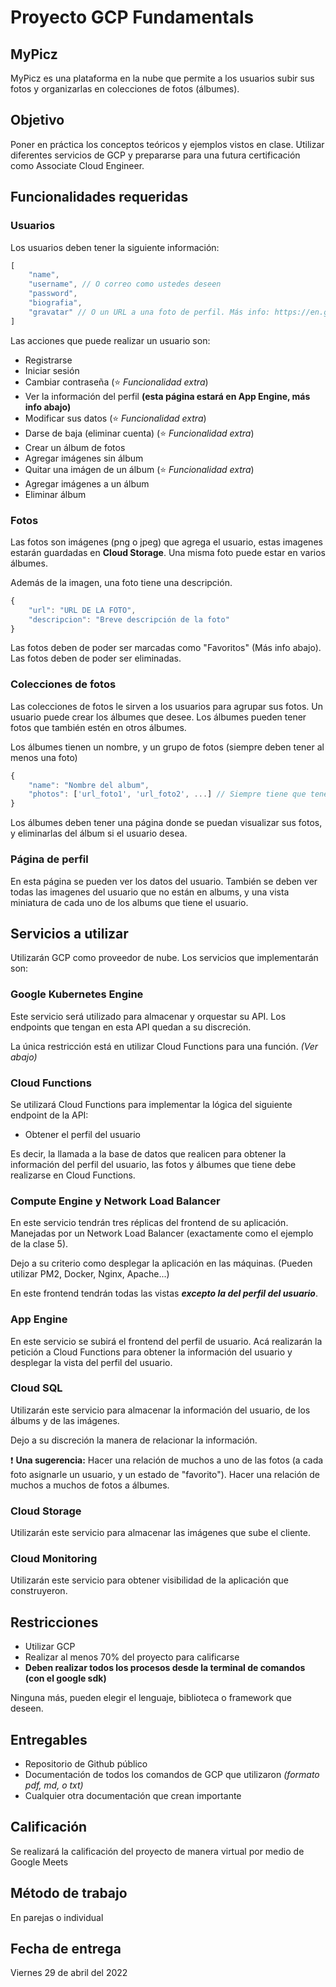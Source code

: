 # Proyecto GCP Fundamentals

## MyPicz 

MyPicz es una plataforma en la nube que permite a los usuarios subir sus fotos y organizarlas en colecciones de fotos (álbumes).

## Objetivo

Poner en práctica los conceptos teóricos y ejemplos vistos en clase. Utilizar diferentes servicios de GCP y prepararse para una futura certificación como 
Associate Cloud Engineer. 

## Funcionalidades requeridas

### Usuarios

Los usuarios deben tener la siguiente información: 

```javascript
[
    "name",
    "username", // O correo como ustedes deseen
    "password",
    "biografia", 
    "gravatar" // O un URL a una foto de perfil. Más info: https://en.gravatar.com/
]
```

Las acciones que puede realizar un usuario son: 

* Registrarse
* Iniciar sesión
* Cambiar contraseña (:star: *Funcionalidad extra*)
* Ver la información del perfil **(esta página estará en App Engine, más info abajo)**
* Modificar sus datos  (:star: *Funcionalidad extra*)
* Darse de baja (eliminar cuenta)  (:star: *Funcionalidad extra*)
* Crear un álbum de fotos
* Agregar imágenes sin álbum
* Quitar una imágen de un álbum  (:star: *Funcionalidad extra*)
* Agregar imágenes a un álbum
* Eliminar álbum

### Fotos

Las fotos son imágenes (png o jpeg) que agrega el usuario, estas imagenes estarán guardadas en **Cloud Storage**. Una misma foto puede estar en varios álbumes.

Además de la imagen, una foto tiene una descripción.

```javascript
{
    "url": "URL DE LA FOTO",
    "descripcion": "Breve descripción de la foto"
}
```

Las fotos deben de poder ser marcadas como "Favoritos" (Más info abajo). Las fotos deben de poder ser eliminadas. 

### Colecciones de fotos

Las colecciones de fotos le sirven a los usuarios para agrupar sus fotos.  Un usuario puede crear los álbumes que desee. Los álbumes pueden tener fotos que también estén en otros álbumes. 

Los álbumes tienen un nombre, y un grupo de fotos (siempre deben tener al menos una foto)

```javascript
{
    "name": "Nombre del album",
    "photos": ['url_foto1', 'url_foto2', ...] // Siempre tiene que tener mas de una foto
}
```

Los álbumes deben tener una página donde se puedan visualizar sus fotos, y eliminarlas del álbum si el usuario desea.

### Página de perfil

En esta página se pueden ver los datos del usuario. También se deben ver todas las imagenes del usuario que no están en albums, y una vista miniatura de cada uno de los albums que tiene el usuario. 

## Servicios a utilizar

Utilizarán GCP como proveedor de nube. Los servicios que implementarán son: 

### Google Kubernetes Engine

Este servicio será utilizado para almacenar y orquestar su API. Los endpoints que tengan en esta API quedan a su discreción. 

La única restricción está en utilizar Cloud Functions para una función. *(Ver abajo)*

### Cloud Functions

Se utilizará Cloud Functions para implementar la lógica del siguiente endpoint de la API:

* Obtener el perfil del usuario

Es decir, la llamada a la base de datos que realicen para obtener la información del perfil del usuario, las fotos y álbumes que tiene debe realizarse en Cloud Functions.

### Compute Engine y Network Load Balancer

En este servicio tendrán tres réplicas del frontend de su aplicación. Manejadas por un Network Load Balancer (exactamente como el ejemplo de la clase 5). 

Dejo a su criterio como desplegar la aplicación en las máquinas. (Pueden utilizar PM2, Docker, Nginx, Apache...)

En este frontend tendrán todas las vistas ***excepto la del perfil del usuario***.

### App Engine

En este servicio se subirá el frontend del perfil de usuario. Acá realizarán la petición a Cloud Functions para obtener la información del usuario y desplegar la vista del perfil del usuario.

### Cloud SQL

Utilizarán este servicio para almacenar la información del usuario, de los álbums y de las imágenes. 

Dejo a su discreción la manera de relacionar la información. 

:exclamation: **Una sugerencia:** Hacer una relación de muchos a uno de las fotos (a cada foto asignarle un usuario, y un estado de "favorito"). Hacer una relación de muchos a muchos de fotos a álbumes. 

### Cloud Storage

Utilizarán este servicio para almacenar las imágenes que sube el cliente. 

### Cloud Monitoring

Utilizarán este servicio para obtener visibilidad de la aplicación que construyeron. 

## Restricciones

* Utilizar GCP
* Realizar al menos 70% del proyecto para calificarse
* **Deben realizar todos los procesos desde la terminal de comandos (con el google sdk)**

Ninguna más, pueden elegir el lenguaje, biblioteca o framework que deseen. 

## Entregables

* Repositorio de Github público 
* Documentación de todos los comandos de GCP que utilizaron *(formato pdf, md, o txt)*
* Cualquier otra documentación que crean importante

## Calificación

Se realizará la calificación del proyecto de manera virtual por medio de Google Meets

## Método de trabajo

En parejas o individual

## Fecha de entrega

Viernes 29 de abril del 2022








